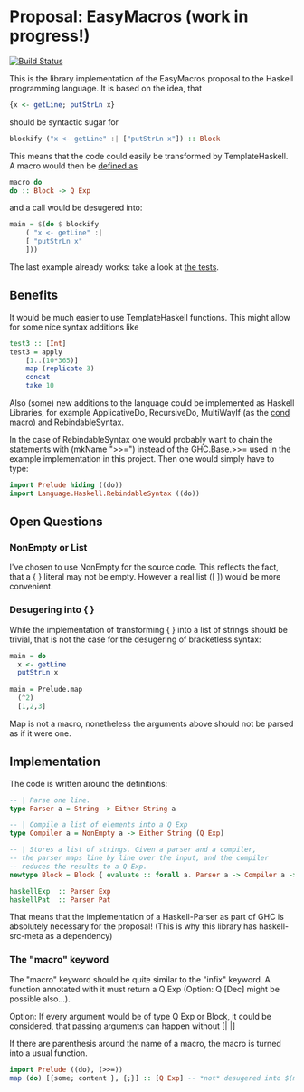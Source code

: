 # Proposal: EasyMacros (work in progress!)
[![Build Status](https://travis-ci.org/anfelor/EasyMacros.svg?branch=master)](https://travis-ci.org/anfelor/EasyMacros)

This is the library implementation of the EasyMacros proposal to the Haskell
programming language. It is based on the idea, that
```haskell
{x <- getLine; putStrLn x}
```
should be syntactic sugar for
```haskell
blockify ("x <- getLine" :| ["putStrLn x"]) :: Block
```

This means that the code could easily be transformed by TemplateHaskell. A macro would then be [defined as](src/Language/Haskell/TH/StandardMacros.hs#L33)
```haskell
macro do
do :: Block -> Q Exp
```
and a call would be desugered into:
```haskell
main = $(do $ blockify 
    ( "x <- getLine" :| 
    [ "putStrLn x"
    ]))
```

The last example already works: take a look at [the tests](test/Main.hs#13).

## Benefits
It would be much easier to use TemplateHaskell functions. This might allow for some nice syntax additions like
```haskell
test3 :: [Int]
test3 = apply
    [1..(10*365)]
    map (replicate 3)
    concat
    take 10
```

Also (some) new additions to the language could be implemented as Haskell Libraries, for example ApplicativeDo, RecursiveDo,  MultiWayIf (as the [cond macro](src/Language/Haskell/TH/StandardMacros.hs#72)) and RebindableSyntax.

In the case of RebindableSyntax one would probably want to chain the statements with (mkName ">>=") instead of the GHC.Base.>>= used in the example implementation in this project. Then one would simply have to type:
```haskell
import Prelude hiding ((do))
import Language.Haskell.RebindableSyntax ((do))
```

## Open Questions
### NonEmpty or List
I've chosen to use NonEmpty for the source code. This reflects the fact, that a { } literal may not be empty.
However a real list ([ ]) would be more convenient.

### Desugering into { }
While the implementation of transforming { } into a list of strings should be trivial, that is not the case for the desugering of bracketless syntax:
```haskell
main = do 
  x <- getLine
  putStrLn x
  
main = Prelude.map
  (^2) 
  [1,2,3]
``` 
Map is not a macro, nonetheless the arguments above should not be parsed as if it were one.

## Implementation

The code is written around the definitions:
```haskell
-- | Parse one line.
type Parser a = String -> Either String a

-- | Compile a list of elements into a Q Exp
type Compiler a = NonEmpty a -> Either String (Q Exp) 

-- | Stores a list of strings. Given a parser and a compiler,
-- the parser maps line by line over the input, and the compiler
-- reduces the results to a Q Exp. 
newtype Block = Block { evaluate :: forall a. Parser a -> Compiler a -> Q Exp }

haskellExp  :: Parser Exp
haskellPat  :: Parser Pat
```
That means that the implementation of a Haskell-Parser as part of GHC is absolutely necessary for the proposal!
(This is why this library has haskell-src-meta as a dependency)

### The "macro" keyword 
The "macro" keyword should be quite similar to the "infix" keyword.
A function annotated with it must return a Q Exp (Option: Q [Dec] might be possible also...).

Option: If every argument would be of type Q Exp or Block,
it could be considered, that passing arguments can happen without [|  |]

If there are parenthesis around the name of a macro, the macro is turned into a usual function.
```haskell
import Prelude ((do), (>>=))
map (do) [{some; content }, {;}] :: [Q Exp] -- *not* desugered into $(map ..)
```
